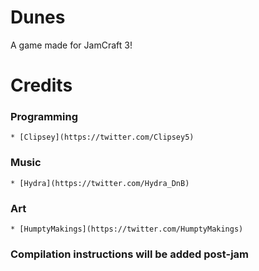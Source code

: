 # Dunes
A game made for JamCraft 3!

# Credits
### Programming
    * [Clipsey](https://twitter.com/Clipsey5)

### Music
    * [Hydra](https://twitter.com/Hydra_DnB)

### Art
    * [HumptyMakings](https://twitter.com/HumptyMakings)

### Compilation instructions will be added post-jam